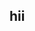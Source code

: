 ## hii
<!--
nome: Ana Paula
idade: 15
turma: 1A
estou criando esse repositório para a aula
## contato: ana.benites@escola.pr.gov.br



--!>
